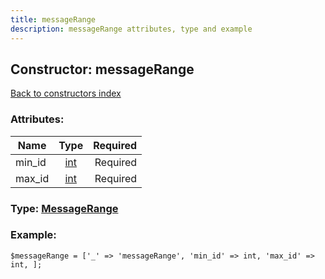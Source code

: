 ```yaml
---
title: messageRange
description: messageRange attributes, type and example
---
```

## Constructor: messageRange  
[Back to constructors index](index.md)



### Attributes:

| Name     |    Type       | Required |
|----------|:-------------:|---------:|
|min\_id|[int](../types/int.md) | Required|
|max\_id|[int](../types/int.md) | Required|



### Type: [MessageRange](../types/MessageRange.md)


### Example:

```
$messageRange = ['_' => 'messageRange', 'min_id' => int, 'max_id' => int, ];
```
